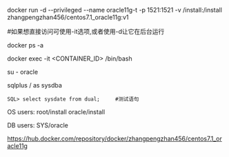 docker run -d --privileged --name oracle11g-t -p 1521:1521 -v /install:/install zhangpengzhan456/centos7.1_oracle11g:v1

\#如果想直接访问可使用-it选项,或者使用-d让它在后台运行

docker ps -a

docker exec -it <CONTAINER_ID> /bin/bash

su - oracle

sqlplus / as sysdba

    SQL> select sysdate from dual;     #测试语句

OS users: root/install oracle/install

DB users: SYS/oracle

https://hub.docker.com/repository/docker/zhangpengzhan456/centos7.1_oracle11g
